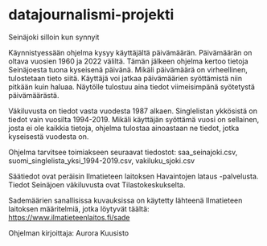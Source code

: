 # datajournalismi-projekti

Seinäjoki silloin kun synnyit

  Käynnistyessään ohjelma kysyy käyttäjältä päivämäärän. Päivämäärän 
  on oltava vuosien 1960 ja 2022 väliltä. Tämän jälkeen
  ohjelma kertoo tietoja Seinäjoesta tuona kyseisenä päivänä. Mikäli 
  päivämäärä on virheellinen, tulostetaan tieto siitä. Käyttäjä voi jatkaa
  päivämäärien syöttämistä niin pitkään kuin haluaa. Näytölle tulostuu aina
  tiedot viimeisimpänä syötetystä päivämäärästä.

  Väkiluvusta on tiedot vasta vuodesta 1987 alkaen. Singlelistan ykkösistä
  on tiedot vain vuosilta 1994-2019. Mikäli käyttäjän syöttämä vuosi on
  sellainen, josta ei ole kaikkia tietoja, ohjelma tulostaa ainoastaan ne
  tiedot, jotka kyseisestä vuodesta on.

Ohjelma tarvitsee toimiakseen seuraavat tiedostot:
  saa_seinajoki.csv,
  suomi_singlelista_yksi_1994-2019.csv,
  vakiluku_sjoki.csv

Säätiedot ovat peräisin Ilmatieteen laitoksen Havaintojen lataus -palvelusta.
Tiedot Seinäjoen väkiluvusta ovat Tilastokeskukselta.

Sademäärien sanallisissa kuvauksissa on käytetty lähteenä Ilmatieteen
  laitoksen määritelmiä, jotka löytyvät täältä: https://www.ilmatieteenlaitos.fi/sade

Ohjelman kirjoittaja: Aurora Kuusisto
